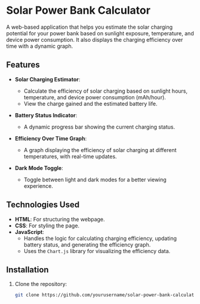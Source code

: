 # Solar Power Bank Calculator

A web-based application that helps you estimate the solar charging potential for your power bank based on sunlight exposure, temperature, and device power consumption. It also displays the charging efficiency over time with a dynamic graph.

## Features

- **Solar Charging Estimator**: 
  - Calculate the efficiency of solar charging based on sunlight hours, temperature, and device power consumption (mAh/hour).
  - View the charge gained and the estimated battery life.
  
- **Battery Status Indicator**: 
  - A dynamic progress bar showing the current charging status.

- **Efficiency Over Time Graph**: 
  - A graph displaying the efficiency of solar charging at different temperatures, with real-time updates.

- **Dark Mode Toggle**: 
  - Toggle between light and dark modes for a better viewing experience.

## Technologies Used

- **HTML**: For structuring the webpage.
- **CSS**: For styling the page.
- **JavaScript**: 
  - Handles the logic for calculating charging efficiency, updating battery status, and generating the efficiency graph.
  - Uses the `Chart.js` library for visualizing the efficiency data.

## Installation

1. Clone the repository:

   ```bash
   git clone https://github.com/yourusername/solar-power-bank-calculator.git
